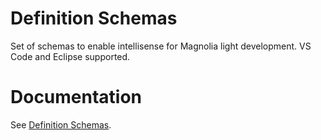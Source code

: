 # Definition Schemas

Set of schemas to enable intellisense for Magnolia light development. VS Code and Eclipse supported.

# Documentation

See [Definition Schemas](https://wiki.magnolia-cms.com/display/WIKI/Definition+Schemas). 
